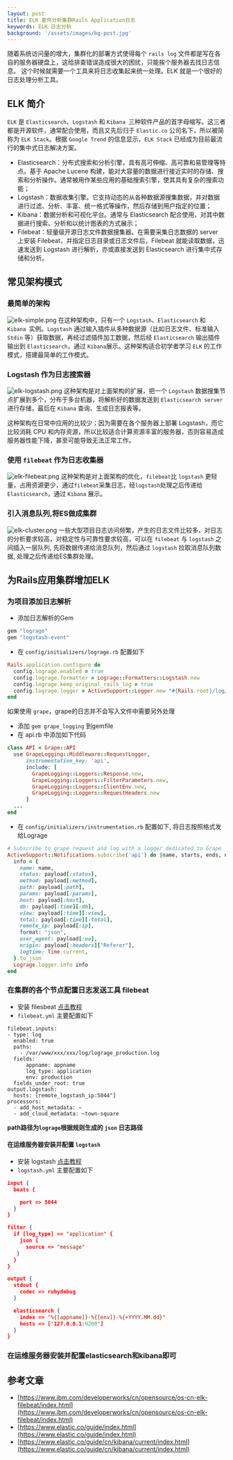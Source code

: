 ```yaml
---
layout: post
title: ELK 套件分析集群Rails Application日志
keywords: ELK 日志分析
background: '/assets/images/bg-post.jpg'
---
```


随着系统访问量的增大，集群化的部署方式使得每个 `rails log` 文件都是写在各自的服务器硬盘上，这给排查错误造成很大的困扰，只能挨个服务器去找日志信息。 这个时候就需要一个工具来将日志收集起来统一处理。ELK 就是一个很好的日志处理分析工具。

## ELK 简介
`ELK` 是 `Elasticsearch`、`Logstash` 和 `Kibana `三种软件产品的首字母缩写。这三者都是开源软件，通常配合使用，而且又先后归于 `Elastic.co` 公司名下，所以被简称为 `ELK Stack`。根据 `Google Trend` 的信息显示，`ELK Stack` 已经成为目前最流行的集中式日志解决方案。

* Elasticsearch：分布式搜索和分析引擎，具有高可伸缩、高可靠和易管理等特点。基于 Apache Lucene 构建，能对大容量的数据进行接近实时的存储、搜索和分析操作。通常被用作某些应用的基础搜索引擎，使其具有复杂的搜索功能；
* Logstash：数据收集引擎。它支持动态的从各种数据源搜集数据，并对数据进行过滤、分析、丰富、统一格式等操作，然后存储到用户指定的位置；
* Kibana：数据分析和可视化平台。通常与 Elasticsearch 配合使用，对其中数据进行搜索、分析和以统计图表的方式展示；
* Filebeat：轻量级开源日志文件数据搜集器。在需要采集日志数据的 server 上安装 Filebeat，并指定日志目录或日志文件后，Filebeat 就能读取数据，迅速发送到 Logstash 进行解析，亦或直接发送到 Elasticsearch 进行集中式存储和分析。

## 常见架构模式

### 最简单的架构
![elk-simple.png](/blog/assets/images/elk-simple.png)
在这种架构中，只有一个  `Logstash`、`Elasticsearch` 和 `Kibana `实例。`Logstash` 通过输入插件从多种数据源（比如日志文件、标准输入 `Stdin` 等）获取数据，再经过滤插件加工数据，然后经 `Elasticsearch` 输出插件输出到 `Elasticsearch`，通过 `Kibana`展示。这种架构适合初学者学习 `ELK` 的工作模式，搭建最简单的工作模式。

### Logstash 作为日志搜索器
![elk-logstash.png](/blog/assets/images/elk-logstash.png)
这种架构是对上面架构的扩展，把一个 `Logstash` 数据搜集节点扩展到多个，分布于多台机器，将解析好的数据发送到 `Elasticsearch server` 进行存储，最后在 `Kibana` 查询、生成日志报表等。

这种架构在日常中应用的比较少；因为需要在各个服务器上部署 Logstash，而它比较消耗 CPU 和内存资源，所以比较适合计算资源丰富的服务器，否则容易造成服务器性能下降，甚至可能导致无法正常工作。

### 使用 `filebeat` 作为日志收集器
![elk-filebeat.png](/blog/assets/images/elk-filebeat.png)
这种架构是对上面架构的优化，`filebeat`比 `logstash` 更轻量，占用资源更少，通过`filebeat`采集日志，经`logstash`处理之后传递给`Elasticsearch`，通过 `Kibana` 展示。

### 引入消息队列,将ES做成集群
![elk-cluster.png](/blog/assets/images/elk-cluster.png)
一些大型项目日志访问频繁，产生的日志文件比较多，对日志的分析要求较高，对稳定性与可靠性要求较高，可以在 `filebeat` 与 `logstash` 之间插入一层队列, 先将数据传递给消息队列，然后通过 `logstash` 拉取消息队列数据, 处理之后传递给ES集群处理。

## 为Rails应用集群增加ELK

### 为项目添加日志解析

* 添加日志解析的Gem

```ruby
gem "lograge"
gem "logstash-event"
```
* 在 `config/initializers/lograge.rb` 配置如下

```ruby
Rails.application.configure do
  config.lograge.enabled = true
  config.lograge.formatter = Lograge::Formatters::Logstash.new
  config.lograge.keep_original_rails_log = true
  config.lograge.logger = ActiveSupport::Logger.new "#{Rails.root}/log/lograge_#{Rails.env}.log"
end
```
如果使用 `grape`，grape的日志并不会写入文件中需要另外处理
* 添加 `gem grape_logging` 到gemfile
* 在 api.rb 中添加如下代码

```ruby
class API < Grape::API
  use GrapeLogging::Middleware::RequestLogger,
      instrumentation_key: 'api',
      include: [
        GrapeLogging::Loggers::Response.new,
        GrapeLogging::Loggers::FilterParameters.new,
        GrapeLogging::Loggers::ClientEnv.new,
        GrapeLogging::Loggers::RequestHeaders.new
      ]
  ...
end
```

* 在 `config/initializers/instrumentation.rb` 配置如下, 将日志按照格式发给Lograge

```ruby
# Subscribe to grape request and log with a logger dedicated to Grape
ActiveSupport::Notifications.subscribe('api') do |name, starts, ends, notification_id, payload|
  info = {
    name: name,
    status: payload[:status],
    method: payload[:method],
    path: payload[:path],
    params: payload[:params],
    host: payload[:host],
    db: payload[:time][:db],
    view: payload[:time][:view],
    total: payload[:time][:total],
    remote_ip: payload[:ip],
    format: "json",
    user_agent: payload[:ua],
    origin: payload[:headers]["Referer"],
    logtime: Time.current,
  }.to_json
  Lograge.logger.info info
end
```

### 在集群的各个节点配置日志发送工具 filebeat
* 安装 filesbeat   [点击教程](https://www.elastic.co/guide/en/beats/filebeat/current/filebeat-installation.html)
* `filebeat.yml` 主要配置如下

```
filebeat.inputs:
- type: log
  enabled: true
  paths:
    - /var/www/xxx/xxx/log/lograge_production.log
  fields:
      appname: appname
      log_type: application
      env: production
  fields_under_root: true
output.logstash:
  hosts: [remote_logstash_ip:5044"]
processors:
  - add_host_metadata: ~
  - add_cloud_metadata: ~town-square
```
**path路径为`lograge`根据规则生成的 `json` 日志路径**

#### 在运维服务器安装并配置 `logstash`
* 安装 logstash [点击教程](https://www.elastic.co/guide/en/logstash/current/installing-logstash.html)
* `logstash.yml` 主要配置如下

```json
input {
  beats {

    port => 5044
  }
}

filter {
  if [log_type] == "application" {
    json {
      source => "message"
   }
  }
}

output {
  stdout {
    codec => rubydebug
  }

  elasticsearch {
    index => "%{[appname]}-%{[env]}-%{+YYYY.MM.dd}"
    hosts => ['127.0.0.1:9200']
  }
}
```

### 在运维服务器安装并配置elasticsearch和kibana即可

## 参考文章
* [https://www.ibm.com/developerworks/cn/opensource/os-cn-elk-filebeat/index.html](https://www.ibm.com/developerworks/cn/opensource/os-cn-elk-filebeat/index.html)
* [https://www.elastic.co/guide/index.html](https://www.elastic.co/guide/index.html)
* [https://www.elastic.co/guide/cn/kibana/current/index.html](https://www.elastic.co/guide/cn/kibana/current/index.html)
